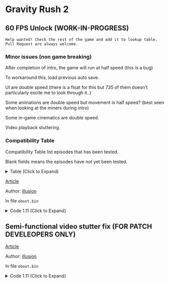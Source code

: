 # Gravity Rush 2

## 60 FPS Unlock (WORK-IN-PROGRESS)

```
Help wanted! Check the rest of the game and add it to lookup table.
Pull Request are always welcome.
```

### Minor issues (non game breaking)

After completion of intro, the game will run at half speed (this is a bug)

To workaround this, load previous auto save.

UI are double speed (there is a float for this but 735 of them doesn't particularly excite me to look through it..)

Some animations are double speed but movement is half speed? (best seen when looking at the miners during intro)

Some in-game cinematics are double speed.

Video playback stuttering.

### Compatibility Table

Compatibility Table list episodes that has been tested.

Blank fields means the episodes have not yet been tested.

<details>
<summary> Table (Click to Expand) </summary>

| Episodes | Completable? | Level Names |
|---|---|---|
| 0 | Softlock protection implemented | ep00 |
| 1 | Softlock protection implemented | ep01 |
| 2 | Softlock protection implemented | ep02 |
| 3 | Softlock protection implemented | ep03 |
| 4 | Playable without any issues | ep04 |
| 5 | Playable without any issues | ep05 |
| 6 |  |
| 7 |  |
| 8 |  |
| 9 |  |
| 10 |  |
| 11 |  |
| 12 |  |
| 13 |  |
| 14 |  |
| 16 |  |
| 15 |  |
| 16 |  |
| 17 |  |
| 18 |  |
| 19 |  |
| 20 |  |
| 21 |  |

</details>

[Article](https://illusion0001.github.io/patches/2021/12/19/Gravite2-FrameratePatch/)

Author: [illusion](https://github.com/illusion0001)

In file `eboot.bin`

<details>
<summary>Code 1.11 (Click to Expand)</summary>

```
# All codes must be applied for patch to function properly!

# Framerate
0x44A981 00 00 00 00

# Flag Check Call
0x1068E4B E8 2D 61 03 FF

# Level Check Call
0x122B921 E8 2B 36 E7 FE EB 18

# Level Check Function
# Todo: figure out a better area for temporary memory
# is the softlock during ep00_c caused by this location?
0x9EF50 C3 43 C6 04 3C 00 66 41 81 7C 24 00 65 70 E9 AB 01 00 00 EB 7C 89 35 AD 05 A6 01 E9 6A 00 00 00 49 8B 0C 24 48 89 0D 85 05 A6 01 EB E6 4C 89 15 84 05 A6 01 48 89 0D 85 05 A6 01 89 35 87 05 A6 01 89 3D 85 05 A6 01 4C 8D 15 AD 05 A6 01 48 8D 0D A7 05 A6 01 BF 00 01 11 4E 41 80 3A 02 0F 84 CC 00 00 00 41 80 3A 01 0F 84 F8 00 00 00 41 80 3A 03 0F 84 D9 00 00 00 48 8B 0D 41 05 A6 01 8B 3D 47 05 A6 01 E9 8B FF FF FF 48 89 FB 48 8B 03 C3 48 89 3D 48 05 A6 01 48 89 35 49 05 A6 01 48 8D 3D 7A 01 00 00 48 8D 35 4E 05 A6 01 48 39 0F 74 7C 48 39 4F 08 74 76 48 39 4F 10 74 70 48 39 4F 18 74 6A 48 39 4F 20 74 64 39 4F 28 74 5F 48 39 4F 2C 74 59 48 39 4F 34 74 53 90 90 90 90 90 90 90 90 90 90 90 90 90 90 90 90 90 90 90 90 90 90 90 90 90 90 90 90 90 90 90 90 90 90 90 90 90 90 90 90 90 90 90 90 90 90 90 90 90 90 90 90 90 90 90 90 90 90 90 90 90 90 90 90 90 90 90 90 90 90 90 90 90 90 90 90 90 90 90 90 90 EB 79 EB 7C 4C 8B 15 81 04 A6 01 48 8B 0D BE 04 A6 01 8B 35 84 04 A6 01 8B 3D 82 04 A6 01 48 89 FB 48 8B 03 C3 C7 01 89 88 08 3D BE 01 00 00 00 E8 5F C9 35 01 E9 CA FF FF FF C7 01 89 88 88 3C BE 00 00 00 00 E8 4A C9 35 01 E9 B5 FF FF FF 90 90 90 90 90 90 90 90 90 90 90 90 90 90 90 90 90 90 90 90 90 90 90 90 90 90 90 90 90 90 90 90 90 90 90 90 90 90 90 90 90 90 90 90 C6 06 01 EB 03 C6 06 03 48 8B 3D 2A 04 A6 01 48 8B 35 2B 04 A6 01 C3 0F 84 5C FE FF FF 66 41 81 7C 24 00 73 6D 0F 84 4E FE FF FF 66 41 81 7C 24 00 66 74 0F 84 40 FE FF FF 41 81 3C 24 6D 69 6E 65 0F 84 32 FE FF FF E9 9D FE FF FF

# Currently known softlock level lookup table.
# ep00_c, ep01_d, ep02_a and ep03 are known to softlock the game
# todo: playthrough the story episodes and add any sections that
# softlock the game to this lookup table
0x9F170 65 70 30 31 5F 64 00 78 65 70 30 31 5F 63 6F 6D 65 70 30 32 5F 61 00 78 65 70 30 32 5F 61 00 35 65 70 30 31 5F 30 30 34 65 70 30 33 65 70 30 30 5F 63 00 78 65 70 30 30 5F 63 00 32

# Skip sleeping draw thread
0x451DAA EB 0C

# Flag startup
0x458AE0 C7 05 61 6A 6A 01 02 00 00 00

# Loading
0xFCCEE6 C6 05 5E 26 B3 00 02 EB 62
0xFCCF2F EB B5

# After loading
0xFCCF80 8B 05 C6 25 B3 00
```

</details>

## Semi-functional video stutter fix (FOR PATCH DEVELEOPERS ONLY)

[Article](https://illusion0001.github.io/patches/2021/12/19/Gravite2-FrameratePatch/)

Author: [illusion](https://github.com/illusion0001)

In file `eboot.bin`

<details>
<summary>Code 1.11 (Click to Expand)</summary>

```
# Semi-functional video stutter fix
# DO NOT apply this as the draw thread will stall indefinitely after it has to sleep for 30ms during video playback.
# For patch develeopers only!

# if game_flag =! 2
# Sleep drawthread for 30ms during video playback
0x9F0CB 80 3D 28 B5 A7 01 04 0F 84 D4 2C 3B 00 48 E9 DA 2C 3B 00 48 8D 74 24 40 80 3D 10 B5 A7 01 02 0F 84 3B E3 07 01 C6 05 03 B5 A7 01 04 E9 2F E3 07 01

# Call
0x0451DA4 48 E9 21 D3 C4 FF 90 90
0x111D426 E9 B3 1C F8 FE
```

</details>
